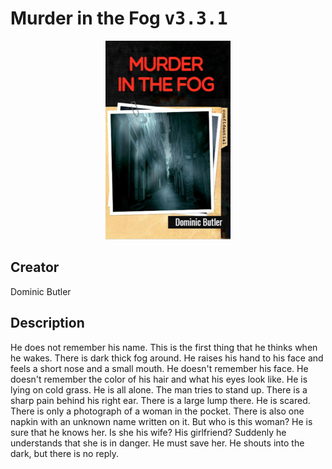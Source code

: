 
# Murder in the Fog <kbd>v3.3.1</kbd>

<center>
  <img src="./cover-1024.jpg"/>
</center>

## Creator
Dominic Butler

## Description
He does not remember his name. This is the first thing that he thinks when he wakes. There is dark thick fog around. He raises his hand to his face and feels a short nose and a small mouth. He doesn't remember his face. He doesn't remember the color of his hair and what his eyes look like. He is lying on cold grass. He is all alone. The man tries to stand up. There is a sharp pain behind his right ear. There is a large lump there. He is scared. There is only a photograph of a woman in the pocket. There is also one napkin with an unknown name written on it. But who is this woman? He is sure that he knows her. Is she his wife? His girlfriend? Suddenly he understands that she is in danger. He must save her. He shouts into the dark, but there is no reply.  
